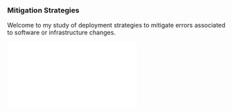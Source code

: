 ### Mitigation Strategies
Welcome to my study of deployment strategies to mitigate errors associated to software or infrastructure changes.

![Click here to read more and see the various mitigations explored](./MitigationStrategies.md)

